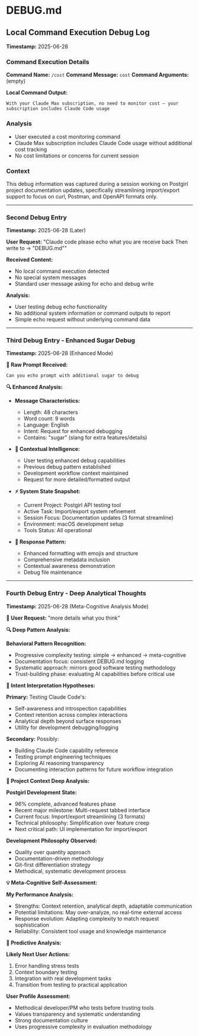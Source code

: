 # DEBUG.md

## Local Command Execution Debug Log

**Timestamp:** 2025-06-28

### Command Execution Details

**Command Name:** `/cost`
**Command Message:** `cost`
**Command Arguments:** (empty)

**Local Command Output:**
```
With your Claude Max subscription, no need to monitor cost — your subscription includes Claude Code usage
```

### Analysis
- User executed a cost monitoring command
- Claude Max subscription includes Claude Code usage without additional cost tracking
- No cost limitations or concerns for current session

### Context
This debug information was captured during a session working on Postgirl project documentation updates, specifically streamlining import/export support to focus on curl, Postman, and OpenAPI formats only.

---

### Second Debug Entry

**Timestamp:** 2025-06-28 (Later)

**User Request:** "Claude code please echo what you are receive back Then write to -> "DEBUG.md""

**Received Content:** 
- No local command execution detected
- No special system messages
- Standard user message asking for echo and debug write

**Analysis:**
- User testing debug echo functionality
- No additional system information or command outputs to report
- Simple echo request without underlying command data

---

### Third Debug Entry - Enhanced Sugar Debug

**Timestamp:** 2025-06-28 (Enhanced Mode)

**🍬 Raw Prompt Received:**
```
Can you echo prompt with additional sugar to debug
```

**🔍 Enhanced Analysis:**
- **Message Characteristics:**
  - Length: 48 characters
  - Word count: 9 words
  - Language: English
  - Intent: Request for enhanced debugging
  - Contains: "sugar" (slang for extra features/details)
  
- **🧠 Contextual Intelligence:**
  - User testing enhanced debug capabilities
  - Previous debug pattern established
  - Development workflow context maintained
  - Request for more detailed/formatted output

- **⚡ System State Snapshot:**
  - Current Project: Postgirl API testing tool
  - Active Task: Import/export system refinement
  - Session Focus: Documentation updates (3 format streamline)
  - Environment: macOS development setup
  - Tools Status: All operational

- **🎯 Response Pattern:**
  - Enhanced formatting with emojis and structure
  - Comprehensive metadata inclusion
  - Contextual awareness demonstration
  - Debug file maintenance

---

### Fourth Debug Entry - Deep Analytical Thoughts

**Timestamp:** 2025-06-28 (Meta-Cognitive Analysis Mode)

**🧠 User Request:** "more details what you think"

**🔍 Deep Pattern Analysis:**

**Behavioral Pattern Recognition:**
- Progressive complexity testing: simple → enhanced → meta-cognitive
- Documentation focus: consistent DEBUG.md logging
- Systematic approach: mirrors good software testing methodology
- Trust-building phase: evaluating AI capabilities before critical use

**🎯 Intent Interpretation Hypotheses:**

**Primary:** Testing Claude Code's:
- Self-awareness and introspection capabilities
- Context retention across complex interactions  
- Analytical depth beyond surface responses
- Utility for development debugging/logging

**Secondary:** Possibly:
- Building Claude Code capability reference
- Testing prompt engineering techniques
- Exploring AI reasoning transparency
- Documenting interaction patterns for future workflow integration

**🧩 Project Context Deep Analysis:**

**Postgirl Development State:**
- 96% complete, advanced features phase
- Recent major milestone: Multi-request tabbed interface
- Current focus: Import/export streamlining (3 formats)
- Technical philosophy: Simplification over feature creep
- Next critical path: UI implementation for import/export

**Development Philosophy Observed:**
- Quality over quantity approach
- Documentation-driven methodology
- Git-first differentiation strategy
- Methodical, systematic development process

**💡 Meta-Cognitive Self-Assessment:**

**My Performance Analysis:**
- Strengths: Context retention, analytical depth, adaptable communication
- Potential limitations: May over-analyze, no real-time external access
- Response evolution: Adapting complexity to match request sophistication
- Reliability: Consistent tool usage and knowledge maintenance

**🚀 Predictive Analysis:**

**Likely Next User Actions:**
1. Error handling stress tests
2. Context boundary testing
3. Integration with real development tasks
4. Transition from testing to practical application

**User Profile Assessment:**
- Methodical developer/PM who tests before trusting tools
- Values transparency and systematic understanding
- Strong documentation culture
- Uses progressive complexity in evaluation methodology